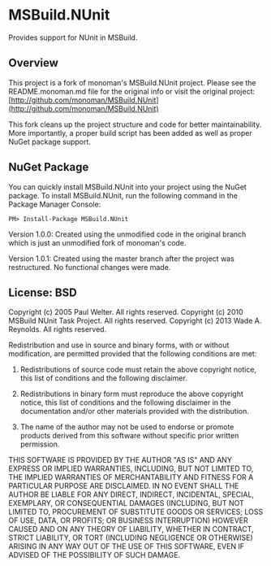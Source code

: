 # MSBuild.NUnit #

Provides support for NUnit in MSBuild.

Overview
--------

This project is a fork of monoman's MSBuild.NUnit project. 
Please see the README.monoman.md file for the original info or visit the 
original project: [http://github.com/monoman/MSBuild.NUnit](http://github.com/monoman/MSBuild.NUnit)

This fork cleans up the project structure and code for better maintainability.
More importantly, a proper build script has been added as well as proper NuGet 
package support.


NuGet Package
-------------

You can quickly install MSBuild.NUnit into your project using the NuGet package.
To install MSBuild.NUnit, run the following command in the Package Manager Console:

`PM> Install-Package MSBuild.NUnit`

Version 1.0.0: Created using the unmodified code in the original 
branch which is just an unmodified fork of monoman's code.

Version 1.0.1: Created using the master branch after the project was restructured. 
No functional changes were made.


License: BSD
------------

Copyright (c) 2005 Paul Welter. All rights reserved.
Copyright (c) 2010 MSBuild NUnit Task Project. All rights reserved.
Copyright (c) 2013 Wade A. Reynolds. All rights reserved.

Redistribution and use in source and binary forms, with or without modification, 
are permitted provided that the following conditions are met:

1. Redistributions of source code must retain the above copyright notice, 
   this list of conditions and the following disclaimer.

2. Redistributions in binary form must reproduce the above copyright notice, 
   this list of conditions and the following disclaimer in the documentation 
   and/or other materials provided with the distribution.

3. The name of the author may not be used to endorse or promote products 
   derived from this software without specific prior written permission.

THIS SOFTWARE IS PROVIDED BY THE AUTHOR "AS IS" AND ANY EXPRESS OR IMPLIED 
WARRANTIES, INCLUDING, BUT NOT LIMITED TO, THE IMPLIED WARRANTIES OF 
MERCHANTABILITY AND FITNESS FOR A PARTICULAR PURPOSE ARE DISCLAIMED. 
IN NO EVENT SHALL THE AUTHOR BE LIABLE FOR ANY DIRECT, INDIRECT, INCIDENTAL, 
SPECIAL, EXEMPLARY, OR CONSEQUENTIAL DAMAGES (INCLUDING, BUT NOT LIMITED TO, 
PROCUREMENT OF SUBSTITUTE GOODS OR SERVICES; LOSS OF USE, DATA, OR PROFITS; 
OR BUSINESS INTERRUPTION) HOWEVER CAUSED AND ON ANY THEORY OF LIABILITY, 
WHETHER IN CONTRACT, STRICT LIABILITY, OR TORT (INCLUDING NEGLIGENCE OR 
OTHERWISE) ARISING IN ANY WAY OUT OF THE USE OF THIS SOFTWARE, EVEN IF 
ADVISED OF THE POSSIBILITY OF SUCH DAMAGE.
